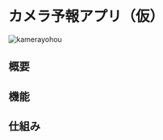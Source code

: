 # カメラ予報アプリ（仮）

![kamerayohou](https://user-images.githubusercontent.com/34294333/74433771-6687cb80-4ea4-11ea-9b5a-d8d3c05219d4.jpg)

## 概要

## 機能

## 仕組み
